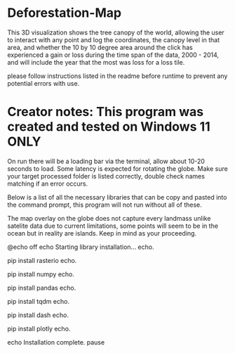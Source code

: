 # Deforestation-Map

This 3D visualization shows the tree canopy of the world, allowing the user to interact with any point and log the coordinates, the canopy level in that area, and whether the 10 by 10 degree area around the click has experienced a gain or loss during the time span of the data, 2000 - 2014, and will include the year that the most was loss for a loss tile.

please follow instructions listed in the readme before runtime to prevent any potential errors with use.
# Creator notes: This program was created and tested on Windows 11 ONLY
On run there will be a loading bar via the terminal, allow about 10-20 seconds to load. Some latency is expected for rotating the globe. Make sure your target processed folder is listed correctly, double check names matching if an error occurs.

Below is a list of all the necessary libraries that can be copy and pasted into the command prompt, this program will not run without all of these. 

The map overlay on the globe does not capture every landmass unlike satelite data due to current limitations, some points will seem to be in the ocean but in reality are islands. Keep in mind as your proceeding.

@echo off
echo Starting library installation...
echo.

pip install rasterio
echo.

pip install numpy
echo.

pip install pandas
echo.

pip install tqdm
echo.

pip install dash
echo.

pip install plotly
echo.

echo Installation complete.
pause
```

